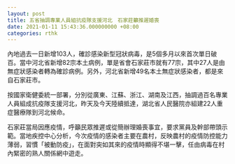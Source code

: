 ```yaml
---
layout: post
title: 五省抽調專業人員組抗疫隊支援河北　石家莊籲推遲婚喪
date: 2021-01-11 15:43:36.000000000 +08:00
categories: rthk
---
```


內地過去一日新增103人，確診感染新型冠狀病毒，是5個多月以來首次單日破百。當中河北省新增82宗本土病例，單是省會石家莊市就有77宗，其中27人是由無症狀感染者轉為確診病例。另外，河北省新增49名本土無症狀感染者，都是來自石家莊市。

按國家衛健委統一部署，分別從廣東、江蘇、浙江、湖南及江西，抽調過百名專業人員組成抗疫隊支援河北，昨天及今天陸續抵達，湖北省人民醫院亦組建22人重症醫療隊到河北候命。

石家莊當局因應疫情，呼籲民眾推遲或從簡辦理婚喪事宜，要求黨員及幹部帶頭示範。當地疾控中心分析，今次疫情的感染者主要在農村，反映農村的疫情防控能力薄弱，習慣「被動防疫」，在面對突如其來的疫情時顯得不堪一擊，任由病毒在村內緊密的熟人關係網中遊走。
